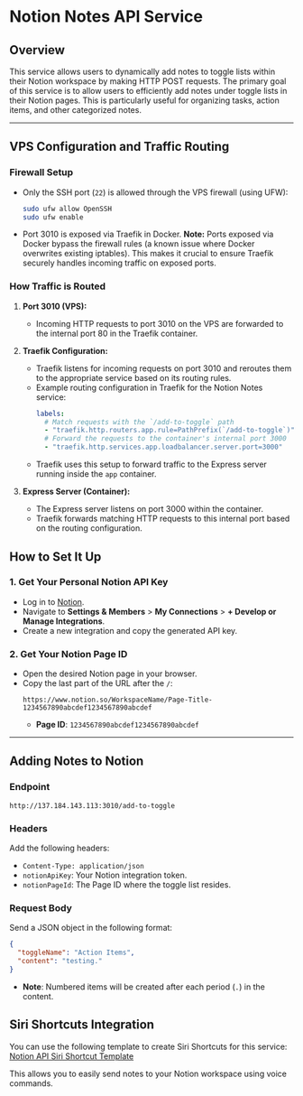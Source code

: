 # Notion Notes API Service

## Overview
This service allows users to dynamically add notes to toggle lists within their Notion workspace by making HTTP POST requests. The primary goal of this service is to allow users to efficiently add notes under toggle lists in their Notion pages. This is particularly useful for organizing tasks, action items, and other categorized notes.

---

## VPS Configuration and Traffic Routing

### Firewall Setup
- Only the SSH port (`22`) is allowed through the VPS firewall (using UFW):
  ```bash
  sudo ufw allow OpenSSH
  sudo ufw enable
  ```
- Port 3010 is exposed via Traefik in Docker. **Note:** Ports exposed via Docker bypass the firewall rules (a known issue where Docker overwrites existing iptables). This makes it crucial to ensure Traefik securely handles incoming traffic on exposed ports.

### How Traffic is Routed
1. **Port 3010 (VPS):**
   - Incoming HTTP requests to port 3010 on the VPS are forwarded to the internal port 80 in the Traefik container.

2. **Traefik Configuration:**
   - Traefik listens for incoming requests on port 3010 and reroutes them to the appropriate service based on its routing rules.
   - Example routing configuration in Traefik for the Notion Notes service:
     ```yaml
     labels:
       # Match requests with the `/add-to-toggle` path
       - "traefik.http.routers.app.rule=PathPrefix(`/add-to-toggle`)"
       # Forward the requests to the container's internal port 3000
       - "traefik.http.services.app.loadbalancer.server.port=3000"
     ```
   - Traefik uses this setup to forward traffic to the Express server running inside the `app` container.

3. **Express Server (Container):**
   - The Express server listens on port 3000 within the container.
   - Traefik forwards matching HTTP requests to this internal port based on the routing configuration.

## How to Set It Up

### 1. Get Your Personal Notion API Key
- Log in to [Notion](https://www.notion.so).
- Navigate to **Settings & Members** > **My Connections** > **+ Develop or Manage Integrations**.
- Create a new integration and copy the generated API key.

### 2. Get Your Notion Page ID
- Open the desired Notion page in your browser.
- Copy the last part of the URL after the `/`:
  ```
  https://www.notion.so/WorkspaceName/Page-Title-1234567890abcdef1234567890abcdef
  ```
  - **Page ID**: `1234567890abcdef1234567890abcdef`

---

## Adding Notes to Notion

### Endpoint
```
http://137.184.143.113:3010/add-to-toggle
```

### Headers
Add the following headers:
- `Content-Type: application/json`
- `notionApiKey`: Your Notion integration token.
- `notionPageId`: The Page ID where the toggle list resides.

### Request Body
Send a JSON object in the following format:
```json
{
  "toggleName": "Action Items",
  "content": "testing."
}
```
- **Note**: Numbered items will be created after each period (`.`) in the content.

## Siri Shortcuts Integration
You can use the following template to create Siri Shortcuts for this service:
[Notion API Siri Shortcut Template](https://www.icloud.com/shortcuts/d157129dffff48fca285473d9b394755)

This allows you to easily send notes to your Notion workspace using voice commands.


